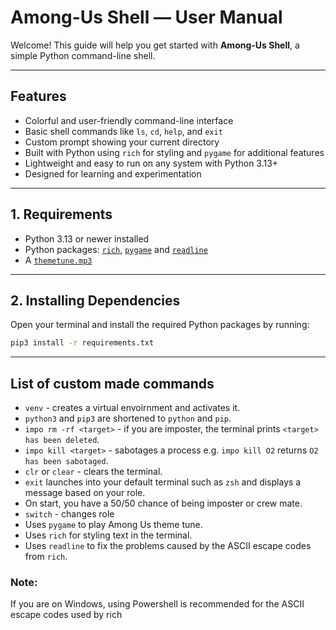 # Among-Us Shell — User Manual

Welcome! This guide will help you get started with **Among-Us Shell**, a simple Python command-line shell.

---

## Features

- Colorful and user-friendly command-line interface  
- Basic shell commands like `ls`, `cd`, `help`, and `exit`  
- Custom prompt showing your current directory  
- Built with Python using `rich` for styling and `pygame` for additional features  
- Lightweight and easy to run on any system with Python 3.13+  
- Designed for learning and experimentation 

---

## 1. Requirements

- Python 3.13 or newer installed  
- Python packages: [`rich`](https://github.com/Textualize/rich), [`pygame`](https://github.com/pygame/pygame) and [`readline`](https://github.com/ludwigschwardt/python-gnureadline?tab=readme-ov-file)
- A [`themetune.mp3`](https://tuna.voicemod.net/sound/24225899-3086-47e3-a873-1464e84586cf)

---

## 2. Installing Dependencies

Open your terminal and install the required Python packages by running:

```bash
pip3 install -r requirements.txt
```

---

## List of custom made commands

- `venv` - creates a virtual envoirnment and activates it.
- `python3` and `pip3` are shortened to `python` and `pip`.
- `impo rm -rf <target>` - if you are imposter, the terminal prints `<target> has been deleted`.
- `impo kill <target>` - sabotages a process e.g. `impo kill O2` returns `O2 has been sabotaged`.
- `clr` or `clear` - clears the terminal.
- `exit` launches into your default terminal such as `zsh` and displays a message based on your role.
- On start, you have a 50/50 chance of being imposter or crew mate.
- `switch` - changes role
- Uses `pygame` to play Among Us theme tune.
- Uses `rich` for styling text in the terminal.
- Uses `readline` to fix the problems caused by the ASCII escape codes from `rich`.

### Note:
If you are on Windows, using Powershell is recommended for the ASCII escape codes used by rich
